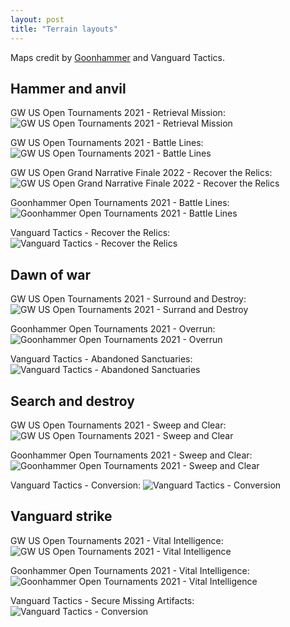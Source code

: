 ```yaml
---
layout: post
title: "Terrain layouts"
---
```


Maps credit by [Goonhammer](https://goonhammer.com) and Vanguard Tactics.


## Hammer and anvil

GW US Open Tournaments 2021 - Retrieval Mission:
![GW US Open Tournaments 2021 - Retrieval Mission](/assets/img/GW_RetrievalMission.png)

GW US Open Tournaments 2021 - Battle Lines:
![GW US Open Tournaments 2021 - Battle Lines](/assets/img/GW_BattleLines.png)

GW US Open Grand Narrative Finale 2022 - Recover the Relics:
![GW US Open Grand Narrative Finale 2022 - Recover the Relics](assets/img/GW_RecoverTheRelics.png)

Goonhammer Open Tournaments 2021 - Battle Lines:
![Goonhammer Open Tournaments 2021 - Battle Lines](/assets/img/GHO_BattleLinesRetrieval.png)

Vanguard Tactics - Recover the Relics:
![Vanguard Tactics - Recover the Relics](/assets/img/VT_RecoverTheRelics.png)


## Dawn of war

GW US Open Tournaments 2021 - Surround and Destroy:
![GW US Open Tournaments 2021 - Surrand and Destroy](/assets/img/GW_SurroundDestroy.png)

Goonhammer Open Tournaments 2021 - Overrun:
![Goonhammer Open Tournaments 2021 - Overrun](/assets/img/GHO_Overrun.png)

Vanguard Tactics - Abandoned Sanctuaries:
![Vanguard Tactics - Abandoned Sanctuaries](/assets/img/VT_AbandonedSanctuaries.png)


## Search and destroy

GW US Open Tournaments 2021 - Sweep and Clear:
![GW US Open Tournaments 2021 - Sweep and Clear](/assets/img/GW_SweepClear.png)

Goonhammer Open Tournaments 2021 - Sweep and Clear:
![Goonhammer Open Tournaments 2021 - Sweep and Clear](/assets/img/GHO_SweepClear.png)

Vanguard Tactics - Conversion:
![Vanguard Tactics - Conversion](/assets/img/VT_Conversion.png)

## Vanguard strike

GW US Open Tournaments 2021 - Vital Intelligence:
![GW US Open Tournaments 2021 - Vital Intelligence](/assets/img/GW_VitalIntelligence.png)

Goonhammer Open Tournaments 2021 - Vital Intelligence:
![Goonhammer Open Tournaments 2021 - Vital Intelligence](/assets/img/GHO_VitalIntelligence.png)

Vanguard Tactics - Secure Missing Artifacts:
![Vanguard Tactics - Conversion](/assets/img/VT_SecureMissingArtifacts.png)
